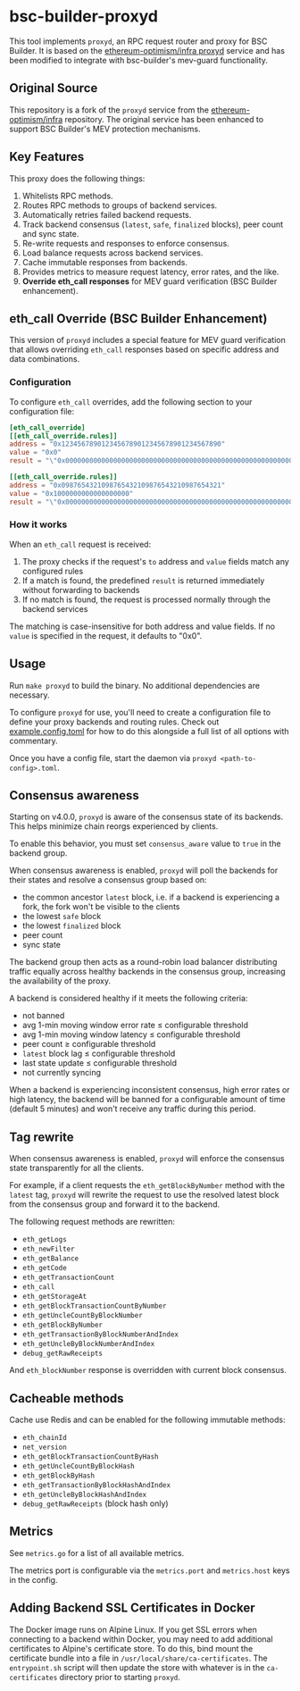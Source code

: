 # bsc-builder-proxyd

This tool implements `proxyd`, an RPC request router and proxy for BSC Builder. It is based on the [ethereum-optimism/infra proxyd](https://github.com/ethereum-optimism/infra/tree/main/proxyd) service and has been modified to integrate with bsc-builder's mev-guard functionality.

## Original Source

This repository is a fork of the `proxyd` service from the [ethereum-optimism/infra](https://github.com/ethereum-optimism/infra) repository. The original service has been enhanced to support BSC Builder's MEV protection mechanisms.

## Key Features

This proxy does the following things:

1. Whitelists RPC methods.
2. Routes RPC methods to groups of backend services.
3. Automatically retries failed backend requests.
4. Track backend consensus (`latest`, `safe`, `finalized` blocks), peer count and sync state.
5. Re-write requests and responses to enforce consensus.
6. Load balance requests across backend services.
7. Cache immutable responses from backends.
8. Provides metrics to measure request latency, error rates, and the like.
9. **Override eth_call responses** for MEV guard verification (BSC Builder enhancement).


## eth_call Override (BSC Builder Enhancement)

This version of `proxyd` includes a special feature for MEV guard verification that allows overriding `eth_call` responses based on specific address and data combinations.

### Configuration

To configure `eth_call` overrides, add the following section to your configuration file:

```toml
[eth_call_override]
[[eth_call_override.rules]]
address = "0x1234567890123456789012345678901234567890"
value = "0x0"
result = "\"0x0000000000000000000000000000000000000000000000000000000000000001\""

[[eth_call_override.rules]]
address = "0x0987654321098765432109876543210987654321"
value = "0x1000000000000000000"
result = "\"0x0000000000000000000000000000000000000000000000000000000000000000\""
```

### How it works

When an `eth_call` request is received:
1. The proxy checks if the request's `to` address and `value` fields match any configured rules
2. If a match is found, the predefined `result` is returned immediately without forwarding to backends
3. If no match is found, the request is processed normally through the backend services

The matching is case-insensitive for both address and value fields. If no `value` is specified in the request, it defaults to "0x0".


## Usage

Run `make proxyd` to build the binary. No additional dependencies are necessary.

To configure `proxyd` for use, you'll need to create a configuration file to define your proxy backends and routing rules.  Check out [example.config.toml](./example.config.toml) for how to do this alongside a full list of all options with commentary.

Once you have a config file, start the daemon via `proxyd <path-to-config>.toml`.


## Consensus awareness

Starting on v4.0.0, `proxyd` is aware of the consensus state of its backends. This helps minimize chain reorgs experienced by clients.

To enable this behavior, you must set `consensus_aware` value to `true` in the backend group.

When consensus awareness is enabled, `proxyd` will poll the backends for their states and resolve a consensus group based on:
* the common ancestor `latest` block, i.e. if a backend is experiencing a fork, the fork won't be visible to the clients
* the lowest `safe` block
* the lowest `finalized` block
* peer count
* sync state

The backend group then acts as a round-robin load balancer distributing traffic equally across healthy backends in the consensus group, increasing the availability of the proxy.

A backend is considered healthy if it meets the following criteria:
* not banned
* avg 1-min moving window error rate ≤ configurable threshold
* avg 1-min moving window latency ≤ configurable threshold
* peer count ≥ configurable threshold
* `latest` block lag ≤ configurable threshold
* last state update ≤ configurable threshold
* not currently syncing

When a backend is experiencing inconsistent consensus, high error rates or high latency,
the backend will be banned for a configurable amount of time (default 5 minutes)
and won't receive any traffic during this period.


## Tag rewrite

When consensus awareness is enabled, `proxyd` will enforce the consensus state transparently for all the clients.

For example, if a client requests the `eth_getBlockByNumber` method with the `latest` tag,
`proxyd` will rewrite the request to use the resolved latest block from the consensus group
and forward it to the backend.

The following request methods are rewritten:
* `eth_getLogs`
* `eth_newFilter`
* `eth_getBalance`
* `eth_getCode`
* `eth_getTransactionCount`
* `eth_call`
* `eth_getStorageAt`
* `eth_getBlockTransactionCountByNumber`
* `eth_getUncleCountByBlockNumber`
* `eth_getBlockByNumber`
* `eth_getTransactionByBlockNumberAndIndex`
* `eth_getUncleByBlockNumberAndIndex`
* `debug_getRawReceipts`

And `eth_blockNumber` response is overridden with current block consensus.


## Cacheable methods

Cache use Redis and can be enabled for the following immutable methods:

* `eth_chainId`
* `net_version`
* `eth_getBlockTransactionCountByHash`
* `eth_getUncleCountByBlockHash`
* `eth_getBlockByHash`
* `eth_getTransactionByBlockHashAndIndex`
* `eth_getUncleByBlockHashAndIndex`
* `debug_getRawReceipts` (block hash only)


## Metrics

See `metrics.go` for a list of all available metrics.

The metrics port is configurable via the `metrics.port` and `metrics.host` keys in the config.

## Adding Backend SSL Certificates in Docker

The Docker image runs on Alpine Linux. If you get SSL errors when connecting to a backend within Docker, you may need to add additional certificates to Alpine's certificate store. To do this, bind mount the certificate bundle into a file in `/usr/local/share/ca-certificates`. The `entrypoint.sh` script will then update the store with whatever is in the `ca-certificates` directory prior to starting `proxyd`.
